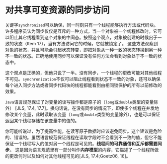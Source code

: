 # 对共享可变资源的同步访问

关键字`synchronized`可以确保，同一时刻只有一个线程能够执行方法或代码块。许多程序员认为同步仅仅是互斥的一种方式，当一个对象被一个线程修改时，它可以阻止其它线程看到这个对象的中间态。按照这个观点，对象被创建的时候出于一致的状态（Item 17），当有方法访问它的时候，它就被锁定了。
这些方法观察到对象的状态，并且可能会引起状态转变，即把对象从一种一致的状态转换到另一种不一致的状态。正确地使用同步可以保证没有任何方法会看到对象处于不一致的状态中。

这个观点是正确的，但他只说了一半。没有同步，一个线程的更改可能对其他线程不可见。`synchronization`不仅可以阻止线程看到状态不一致的对象，还可以确保每个进入同步方法或者同步代码块的线程都能看到由相同锁保护的所有以前修改的效果。

`Java`语言规范保证了对变量的读写操作都是原子的（`long`或`double`类型的变量除外） [JLS, 17.4, 17.7]。换句话说，在没有同步的情况下，即使多个线程在并发地修改某个变量，此时读取该变量（`long`或`double`类型的变量除外），也是可以保证返回某个线程存储在该变量中的值的。

你可能听说过，为了提高性能，在读写原子数据时应该避免同步。这个建议是危险的、错误的。虽然语言规范保证线程在读取字段时不会看到不一致的值，但它不能保证一个线程写入的值对另一个线程是可见的。**线程间的可靠通信和互斥都需要同步**。 
这是因为语言规范里有一部分叫作**内存模型**的内容，它描述了一个线程所做的更改何时以及如何对其他线程可见的[JLS, 17.4;Goetz06, 16]。


